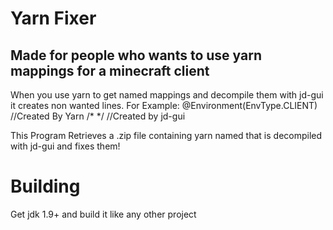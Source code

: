 # Yarn Fixer

## Made for people who wants to use yarn mappings for a minecraft client

When you use yarn to get named mappings and decompile them with jd-gui it creates non wanted lines. For Example:
@Environment(EnvType.CLIENT) //Created By Yarn
/*      */  //Created by jd-gui

This Program Retrieves a .zip file containing yarn named that is decompiled with jd-gui and fixes them!

# Building
Get jdk 1.9+ and build it like any other project

